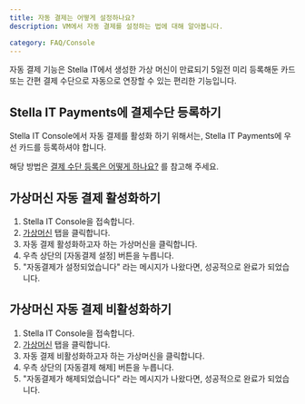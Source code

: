 ```yaml
---
title: 자동 결제는 어떻게 설정하나요?
description: VM에서 자동 결제를 설정하는 법에 대해 알아봅니다.

category: FAQ/Console
---
```


자동 결제 기능은 Stella IT에서 생성한 가상 머신이 만료되기 5일전 미리 등록해둔 카드 또는 간편 결제 수단으로 자동으로 연장할 수 있는 편리한 기능입니다.

## Stella IT Payments에 결제수단 등록하기
Stella IT Console에서 자동 결제를 활성화 하기 위해서는, Stella IT Payments에 우선 카드를 등록하셔야 합니다.

해당 방법은 [결제 수단 등록은 어떻게 하나요?](/faq/payments/how-to-set-billing-card) 를 참고해 주세요.

## 가상머신 자동 결제 활성화하기
1. Stella IT Console을 접속합니다.
2. [가상머신](https://console.stella-it.com/vm) 탭을 클릭합니다.
3. 자동 결제 활성화하고자 하는 가상머신을 클릭합니다.
4. 우측 상단의 [자동결제 설정] 버튼을 누릅니다.
5. "자동결제가 설정되었습니다" 라는 메시지가 나왔다면, 성공적으로 완료가 되었습니다.
## 가상머신 자동 결제 비활성화하기
1. Stella IT Console을 접속합니다.
2. [가상머신](https://console.stella-it.com/vm) 탭을 클릭합니다.
3. 자동 결제 비활성화하고자 하는 가상머신을 클릭합니다.
4. 우측 상단의 [자동결제 해제] 버튼을 누릅니다.
5. "자동결제가 해제되었습니다" 라는 메시지가 나왔다면, 성공적으로 완료가 되었습니다.
